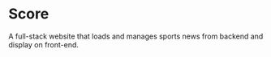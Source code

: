 # Score
A full-stack website that loads and manages sports news from backend and display on front-end.
